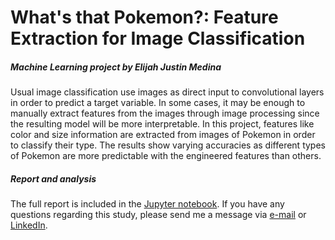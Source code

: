 # What's that Pokemon?: Feature Extraction for Image Classification
##### Machine Learning project by Elijah Justin Medina

Usual image classification use images as direct input to convolutional layers in order to predict a target variable. In some cases, it may be enough to manually extract features from the images through image processing since the resulting model will be more interpretable. In this project, features like color and size information are extracted from images of Pokemon in order to classify their type. The results show varying accuracies as different types of Pokemon are more predictable with the engineered features than others.

##### Report and analysis

The full report is included in the <a href="https://github.com/ejmmedina/pokemon-type-prediction/blob/master/pokemon-type-prediction-ml.md">Jupyter notebook</a>. If you have any questions regarding this study, please send me a message via <a href="mailto:elijahjustinmedina@gmail.com">e-mail</a> or <a href="https://www.linkedin.com/in/elijah-justin-medina/">LinkedIn</a>.
